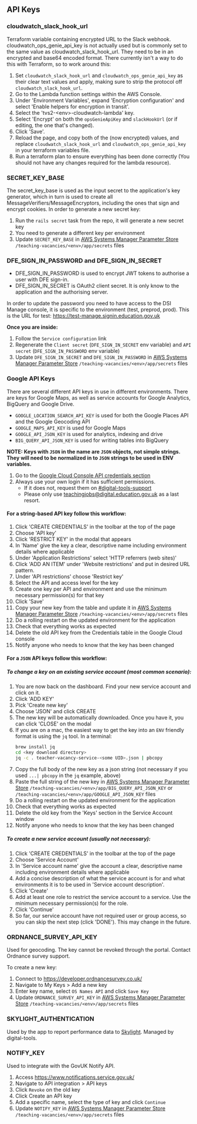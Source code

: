 ## API Keys

### cloudwatch_slack_hook_url
Terraform variable containing encrypted URL to the Slack webhook. cloudwatch_ops_genie_api_key is not actually used but is commonly set to the same value as cloudwatch_slack_hook_url.
They need to be in an encrypted and base64 encoded format. There currently isn't a way to do this with Terraform, so to work around this:

1. Set `cloudwatch_slack_hook_url` and `cloudwatch_ops_genie_api_key` as their clear text values and apply, making sure to strip the protocol off `cloudwatch_slack_hook_url`.
1. Go to the Lambda function settings within the AWS Console.
1. Under 'Environment Variables', expand 'Encryption configuration' and select 'Enable helpers for encryption in transit'.
1. Select the 'tvs2-\<env\>-cloudwatch-lambda' key.
1. Select 'Encrypt' on both the `opsGenieApiKey` and `slackHookUrl` (or if editing, the one that's changed).
1. Click 'Save'.
1. Reload the page, and copy both of the (now encrypted) values, and replace `cloudwatch_slack_hook_url` and `cloudwatch_ops_genie_api_key` in your terraform variables file.
1. Run a terraform plan to ensure everything has been done correctly (You should not have any changes required for the lambda resource).

### SECRET_KEY_BASE
The secret_key_base is used as the input secret to the application's key generator, which in turn is used to create all MessageVerifiers/MessageEncryptors, including the ones that sign and encrypt cookies.
In order to generate a new secret key:
1. Run the `rails secret` task from the repo, it will generate a new secret key
1. You need to generate a different key per environment
1. Update `SECRET_KEY_BASE` in [AWS Systems Manager Parameter Store](https://eu-west-2.console.aws.amazon.com/systems-manager/parameters/?region=eu-west-2&tab=Table) `/teaching-vacancies/<env>/app/secrets` files

### DFE_SIGN_IN_PASSWORD and DFE_SIGN_IN_SECRET
* DFE_SIGN_IN_PASSWORD is used to encrypt JWT tokens to authorise a user with DFE sign-in.
* DFE_SIGN_IN_SECRET is OAuth2 client secret. It is only know to the application and the authorising server.

In order to update the password you need to have access to the DSI Manage console, it is specific to the environment (test, preprod, prod). This is the URL for test: https://test-manage.signin.education.gov.uk

__Once you are inside:__
1. Follow the `Service configuration` link
1. Regenerate the `Client secret` (`DFE_SIGN_IN_SECRET` env variable) and `API secret` (`DFE_SIGN_IN_PASSWORD` env variable)
1. Update `DFE_SIGN_IN_SECRET` and `DFE_SIGN_IN_PASSWORD` in [AWS Systems Manager Parameter Store](https://eu-west-2.console.aws.amazon.com/systems-manager/parameters/?region=eu-west-2&tab=Table) `/teaching-vacancies/<env>/app/secrets` files

### Google API Keys
There are several different API keys in use in different environments. There are keys for Google Maps, as well as service accounts for Google Analytics, BigQuery and Google Drive.
- `GOOGLE_LOCATION_SEARCH_API_KEY` is used for both the Google Places API and the Google Geocoding API
- `GOOGLE_MAPS_API_KEY` is used for Google Maps
- `GOOGLE_API_JSON_KEY` is used for analytics, indexing and drive
- `BIG_QUERY_API_JSON_KEY` is used for writing tables into BigQuery

__NOTE: Keys with `JSON` in the name are `JSON` objects, not simple strings. They will need to be normalized in to `JSON` strings to be used in ENV variables.__

1. Go to the [Google Cloud Console API credentials section](https://console.cloud.google.com/apis/credentials?authuser=1&project=teacher-vacancy-service)
1. Always use your own login if it has sufficient permissions.
    * If it does not, request them on [#digital-tools-support](https://ukgovernmentdfe.slack.com/archives/CMS9V0JQL)
    * Please only use teachingjobs@digital.education.gov.uk as a last resort.

#### For a string-based API key follow this workflow:
1. Click 'CREATE CREDENTIALS' in the toolbar at the top of the page
1. Choose 'API key'
1. Click 'RESTRICT KEY' in the modal that appears
1. In 'Name' give the key a clear, descriptive name including environment details where applicable
1. Under 'Application Restrictions' select 'HTTP referrers (web sites)'
1. Click 'ADD AN ITEM' under 'Website restrictions' and put in desired URL pattern.
1. Under 'API restrictions' choose 'Restrict key'
1. Select the API and access level for the key
1. Create one key per API and environment and use the minimum necessary permission(s) for that key
1. Click 'Save'
1. Copy your new key from the table and update it in [AWS Systems Manager Parameter Store](https://eu-west-2.console.aws.amazon.com/systems-manager/parameters/?region=eu-west-2&tab=Table) `/teaching-vacancies/<env>/app/secrets` files
1. Do a rolling restart on the updated environment for the application
1. Check that everything works as expected
1. Delete the old API key from the Credentials table in the Google Cloud console
1. Notify anyone who needs to know that the key has been changed

#### For a `JSON` API keys follow this workflow:

##### To change a key on an existing service account (most common scenario):
1. You are now back on the dashboard. Find your new service account and click on it.
1. Click 'ADD KEY'
1. Pick 'Create new key'
1. Choose 'JSON' and click CREATE
1. The new key will be automatically downloaded. Once you have it, you can click 'CLOSE' on the modal
1. If you are on a mac, the easiest way to get the key into an `ENV` friendly format is using the `jq` tool. In a terminal:
    ```bash
    brew install jq
    cd <key download directory>
    jq -c . teacher-vacancy-service-<some UID>.json | pbcopy
    ```
1. Copy the full body of the new key as a json string (not necessary if you used `...| pbcopy` in the `jq` example, above)
1. Paste the full string of the new key in [AWS Systems Manager Parameter Store](https://eu-west-2.console.aws.amazon.com/systems-manager/parameters/?region=eu-west-2&tab=Table) `/teaching-vacancies/<env>/app/BIG_QUERY_API_JSON_KEY` or `/teaching-vacancies/<env>/app/GOOGLE_API_JSON_KEY` files
1. Do a rolling restart on the updated environment for the application
1. Check that everything works as expected
1. Delete the old key from the 'Keys' section in the Service Account window
1. Notify anyone who needs to know that the key has been changed

##### To create a new service account (usually not necessary):
1. Click 'CREATE CREDENTIALS' in the toolbar at the top of the page
1. Choose 'Service Account'
1. In 'Service account name' give the account a clear, descriptive name including environment details where applicable
1. Add a concise description of what the service account is for and what environments it is to be used in 'Service account description'.
1. Click 'Create'
1. Add at least one role to restrict the service account to a service. Use the minimum necessary permission(s) for the role.
1. Click 'Continue'
1. So far, our service account have not required user or group access, so you can skip the next step (click 'DONE'). This may change in the future.


### ORDNANCE_SURVEY_API_KEY
Used for geocoding.
The key cannot be revoked through the portal. Contact Ordnance survey support.

To create a new key:
1. Connect to https://developer.ordnancesurvey.co.uk/
1. Navigate to My Keys > Add a new key
1. Enter key name, select `OS Names API` and click `Save Key`
1. Update `ORDNANCE_SURVEY_API_KEY` in [AWS Systems Manager Parameter Store](https://eu-west-2.console.aws.amazon.com/systems-manager/parameters/?region=eu-west-2&tab=Table) `/teaching-vacancies/<env>/app/secrets` files

### SKYLIGHT_AUTHENTICATION
Used by the app to report performance data to [Skylight](https://www.skylight.io/).
Managed by digital-tools.

### NOTIFY_KEY
Used to integrate with the GovUK Notify API.
1. Access https://www.notifications.service.gov.uk/
1. Navigate to API integration > API keys
1. Click `Revoke` on the old key
1. Click Create an API key
1. Add a specific name, select the type of key and click `Continue`
1. Update `NOTIFY_KEY` in [AWS Systems Manager Parameter Store](https://eu-west-2.console.aws.amazon.com/systems-manager/parameters/?region=eu-west-2&tab=Table) `/teaching-vacancies/<env>/app/secrets` files
